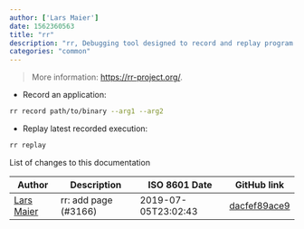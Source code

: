 ```yaml
---
author: ['Lars Maier']
date: 1562360563
title: "rr"
description: "rr, Debugging tool designed to record and replay program execution."
categories: "common"
---
```

> More information: <https://rr-project.org/>.

- Record an application:

```bash
rr record path/to/binary --arg1 --arg2
```

- Replay latest recorded execution:

```bash
rr replay
```
List of changes to this documentation


Author | Description | ISO 8601 Date | GitHub link
------|-----|-----|-----
[Lars Maier](mailto:lars@arangodb.com) | rr: add page (#3166) | 2019-07-05T23:02:43 | [dacfef89ace9](https://github.com/tldr-pages/tldr/commit/dacfef89ace9e3da64a369e3fbc8977d5a98f2a7)

